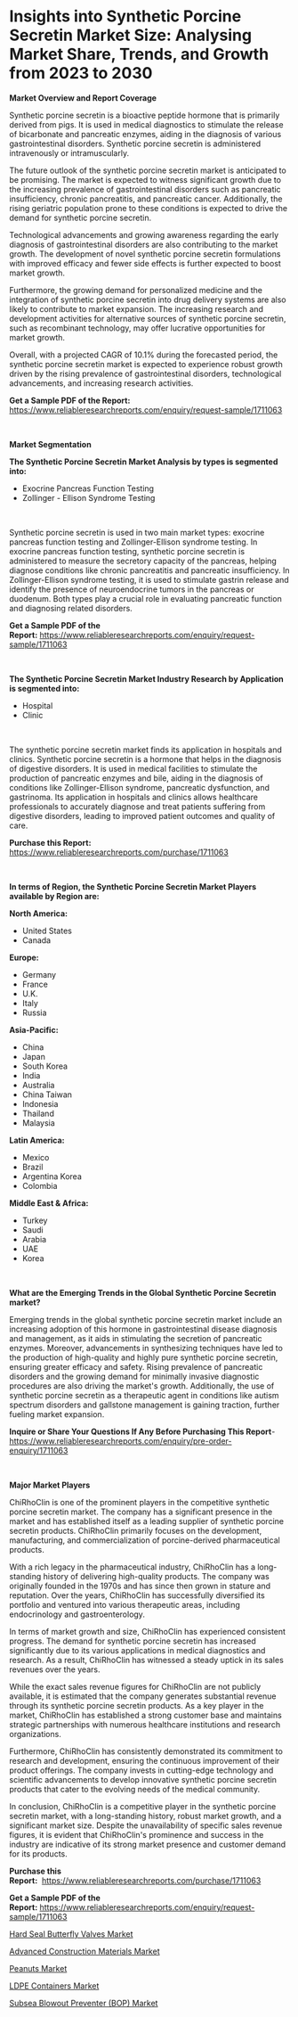 <p><h1>Insights into Synthetic Porcine Secretin Market Size: Analysing Market Share, Trends, and Growth from 2023 to 2030</h1></p><p><strong>Market Overview and Report Coverage</strong></p>
<p><p>Synthetic porcine secretin is a bioactive peptide hormone that is primarily derived from pigs. It is used in medical diagnostics to stimulate the release of bicarbonate and pancreatic enzymes, aiding in the diagnosis of various gastrointestinal disorders. Synthetic porcine secretin is administered intravenously or intramuscularly.</p><p>The future outlook of the synthetic porcine secretin market is anticipated to be promising. The market is expected to witness significant growth due to the increasing prevalence of gastrointestinal disorders such as pancreatic insufficiency, chronic pancreatitis, and pancreatic cancer. Additionally, the rising geriatric population prone to these conditions is expected to drive the demand for synthetic porcine secretin.</p><p>Technological advancements and growing awareness regarding the early diagnosis of gastrointestinal disorders are also contributing to the market growth. The development of novel synthetic porcine secretin formulations with improved efficacy and fewer side effects is further expected to boost market growth.</p><p>Furthermore, the growing demand for personalized medicine and the integration of synthetic porcine secretin into drug delivery systems are also likely to contribute to market expansion. The increasing research and development activities for alternative sources of synthetic porcine secretin, such as recombinant technology, may offer lucrative opportunities for market growth.</p><p>Overall, with a projected CAGR of 10.1% during the forecasted period, the synthetic porcine secretin market is expected to experience robust growth driven by the rising prevalence of gastrointestinal disorders, technological advancements, and increasing research activities.</p></p>
<p><strong>Get a Sample PDF of the Report:</strong> <a href="https://www.reliableresearchreports.com/enquiry/request-sample/1711063">https://www.reliableresearchreports.com/enquiry/request-sample/1711063</a></p>
<p>&nbsp;</p>
<p><strong>Market Segmentation</strong></p>
<p><strong>The Synthetic Porcine Secretin Market Analysis by types is segmented into:</strong></p>
<p><ul><li>Exocrine Pancreas Function Testing</li><li>Zollinger - Ellison Syndrome Testing</li></ul></p>
<p>&nbsp;</p>
<p><p>Synthetic porcine secretin is used in two main market types: exocrine pancreas function testing and Zollinger-Ellison syndrome testing. In exocrine pancreas function testing, synthetic porcine secretin is administered to measure the secretory capacity of the pancreas, helping diagnose conditions like chronic pancreatitis and pancreatic insufficiency. In Zollinger-Ellison syndrome testing, it is used to stimulate gastrin release and identify the presence of neuroendocrine tumors in the pancreas or duodenum. Both types play a crucial role in evaluating pancreatic function and diagnosing related disorders.</p></p>
<p><strong>Get a Sample PDF of the Report:</strong>&nbsp;<a href="https://www.reliableresearchreports.com/enquiry/request-sample/1711063">https://www.reliableresearchreports.com/enquiry/request-sample/1711063</a></p>
<p>&nbsp;</p>
<p><strong>The Synthetic Porcine Secretin Market Industry Research by Application is segmented into:</strong></p>
<p><ul><li>Hospital</li><li>Clinic</li></ul></p>
<p>&nbsp;</p>
<p><p>The synthetic porcine secretin market finds its application in hospitals and clinics. Synthetic porcine secretin is a hormone that helps in the diagnosis of digestive disorders. It is used in medical facilities to stimulate the production of pancreatic enzymes and bile, aiding in the diagnosis of conditions like Zollinger-Ellison syndrome, pancreatic dysfunction, and gastrinoma. Its application in hospitals and clinics allows healthcare professionals to accurately diagnose and treat patients suffering from digestive disorders, leading to improved patient outcomes and quality of care.</p></p>
<p><strong>Purchase this Report:</strong>&nbsp; <a href="https://www.reliableresearchreports.com/purchase/1711063">https://www.reliableresearchreports.com/purchase/1711063</a></p>
<p>&nbsp;</p>
<p><strong>In terms of Region, the Synthetic Porcine Secretin Market Players available by Region are:</strong></p>
<p>
    <p> <strong> North America: </strong>
        <ul>
            <li>United States</li>
            <li>Canada</li>
        </ul>
        </p> 
    <p> <strong> Europe: </strong>
        <ul>
            <li>Germany</li>
            <li>France</li>
            <li>U.K.</li>
            <li>Italy</li>
            <li>Russia</li>
        </ul>
        </p> 
    <p> <strong> Asia-Pacific: </strong>
        <ul>
            <li>China</li>
            <li>Japan</li>
            <li>South Korea</li>
            <li>India</li>
            <li>Australia</li>
            <li>China Taiwan</li>
            <li>Indonesia</li>
            <li>Thailand</li>
            <li>Malaysia</li>
        </ul>
        </p> 
    <p> <strong> Latin America: </strong>
        <ul>
            <li>Mexico</li>
            <li>Brazil</li>
            <li>Argentina Korea</li>
            <li>Colombia</li>
        </ul>
        </p> 
    <p> <strong> Middle East & Africa: </strong>
        <ul>
            <li>Turkey</li>
            <li>Saudi</li>
            <li>Arabia</li>
            <li>UAE</li>
            <li>Korea</li>
        </ul>
    </p>
    </p>
<p>&nbsp;</p>
<p><strong>What are the Emerging Trends in the Global Synthetic Porcine Secretin market?</strong></p>
<p><p>Emerging trends in the global synthetic porcine secretin market include an increasing adoption of this hormone in gastrointestinal disease diagnosis and management, as it aids in stimulating the secretion of pancreatic enzymes. Moreover, advancements in synthesizing techniques have led to the production of high-quality and highly pure synthetic porcine secretin, ensuring greater efficacy and safety. Rising prevalence of pancreatic disorders and the growing demand for minimally invasive diagnostic procedures are also driving the market's growth. Additionally, the use of synthetic porcine secretin as a therapeutic agent in conditions like autism spectrum disorders and gallstone management is gaining traction, further fueling market expansion.</p></p>
<p><strong>Inquire or Share Your Questions If Any Before Purchasing This Report</strong>- <a href="https://www.reliableresearchreports.com/enquiry/pre-order-enquiry/1711063">https://www.reliableresearchreports.com/enquiry/pre-order-enquiry/1711063</a></p>
<p>&nbsp;</p>
<p><strong>Major Market Players</strong></p>
<p><p>ChiRhoClin is one of the prominent players in the competitive synthetic porcine secretin market. The company has a significant presence in the market and has established itself as a leading supplier of synthetic porcine secretin products. ChiRhoClin primarily focuses on the development, manufacturing, and commercialization of porcine-derived pharmaceutical products.</p><p>With a rich legacy in the pharmaceutical industry, ChiRhoClin has a long-standing history of delivering high-quality products. The company was originally founded in the 1970s and has since then grown in stature and reputation. Over the years, ChiRhoClin has successfully diversified its portfolio and ventured into various therapeutic areas, including endocrinology and gastroenterology.</p><p>In terms of market growth and size, ChiRhoClin has experienced consistent progress. The demand for synthetic porcine secretin has increased significantly due to its various applications in medical diagnostics and research. As a result, ChiRhoClin has witnessed a steady uptick in its sales revenues over the years.</p><p>While the exact sales revenue figures for ChiRhoClin are not publicly available, it is estimated that the company generates substantial revenue through its synthetic porcine secretin products. As a key player in the market, ChiRhoClin has established a strong customer base and maintains strategic partnerships with numerous healthcare institutions and research organizations.</p><p>Furthermore, ChiRhoClin has consistently demonstrated its commitment to research and development, ensuring the continuous improvement of their product offerings. The company invests in cutting-edge technology and scientific advancements to develop innovative synthetic porcine secretin products that cater to the evolving needs of the medical community.</p><p>In conclusion, ChiRhoClin is a competitive player in the synthetic porcine secretin market, with a long-standing history, robust market growth, and a significant market size. Despite the unavailability of specific sales revenue figures, it is evident that ChiRhoClin's prominence and success in the industry are indicative of its strong market presence and customer demand for its products.</p></p>
<p><strong>Purchase this Report:</strong>&nbsp;&nbsp;<a href="https://www.reliableresearchreports.com/purchase/1711063">https://www.reliableresearchreports.com/purchase/1711063</a></p>
<p></p>
<p><strong>Get a Sample PDF of the Report:</strong>&nbsp;<a href="https://www.reliableresearchreports.com/enquiry/request-sample/1711063">https://www.reliableresearchreports.com/enquiry/request-sample/1711063</a></p>
<p><p><a href="https://medium.com/@wall.see.write/hard-seal-butterfly-valves-market-share-evolution-and-market-growth-trends-2023-2030-a7f5fadc7168">Hard Seal Butterfly Valves Market</a></p><p><a href="https://www.linkedin.com/pulse/advanced-construction-materials-market-size-2023-2030-global-ppdzf/">Advanced Construction Materials Market</a></p><p><a href="https://github.com/abbypearson7765/Market-Research-Report-List-1/blob/main/peanuts-market.md">Peanuts Market</a></p><p><a href="https://www.linkedin.com/pulse/ldpe-containers-market-research-report-unlocks-analysis-financial-xsijf/">LDPE Containers Market</a></p><p><a href="https://medium.com/@draft.web.back/subsea-blowout-preventer-bop-market-analysis-and-sze-forecasted-for-period-from-2023-to-2030-c62e2f8dd9df">Subsea Blowout Preventer (BOP) Market</a></p></p>
